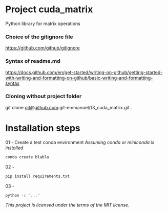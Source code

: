 # Project cuda_matrix
Python library for matrix operations

### Choice of the gitignore file
https://github.com/github/gitignore

### Syntax of readme.md
https://docs.github.com/en/get-started/writing-on-github/getting-started-with-writing-and-formatting-on-github/basic-writing-and-formatting-syntax

### Cloning without project folder
git clone git@github.com:git-emmanuel/13_cuda_matrix.git .


# Installation steps

01 - Create a test conda environment
*Assuming conda or miniconda is installed*
```bash
conda create blabla
```

02 - 

```bash
pip install requirements.txt
```

03 -

```bash
python -c "..."
```




*This project is licensed under the terms of the MIT license.*

